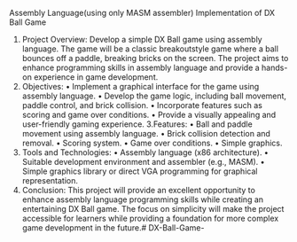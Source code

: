  Assembly Language(using only MASM assembler)
Implementation of DX Ball Game
1. Project Overview:
Develop a simple DX Ball game using assembly language. The game will be a classic breakoutstyle game where a ball bounces off a paddle, breaking bricks on the screen. The project aims
to enhance programming skills in assembly language and provide a hands-on experience in
game development.
2. Objectives:
• Implement a graphical interface for the game using assembly language.
• Develop the game logic, including ball movement, paddle control, and brick collision.
• Incorporate features such as scoring and game over conditions.
• Provide a visually appealing and user-friendly gaming experience.
3.Features:
• Ball and paddle movement using assembly language.
• Brick collision detection and removal.
• Scoring system.
• Game over conditions.
• Simple graphics.
4. Tools and Technologies:
• Assembly language (x86 architecture).
• Suitable development environment and assembler (e.g., MASM).
• Simple graphics library or direct VGA programming for graphical representation.
5. Conclusion:
This project will provide an excellent opportunity to enhance assembly language programming skills
while creating an entertaining DX Ball game. The focus on simplicity will make the project accessible for
learners while providing a foundation for more complex game development in the future.# DX-Ball-Game-
